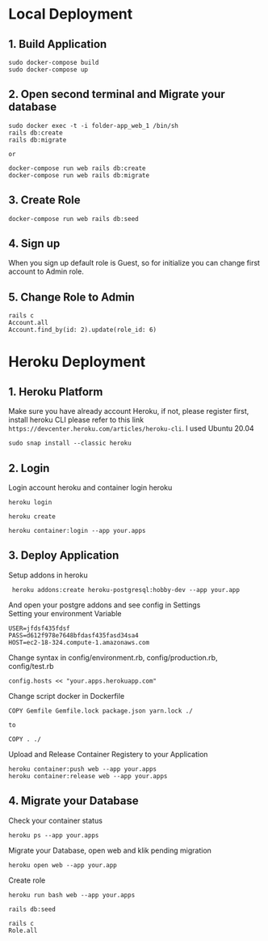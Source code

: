 # Local Deployment
## 1. Build Application
```
sudo docker-compose build
sudo docker-compose up
```

## 2. Open second terminal and Migrate your database
```
sudo docker exec -t -i folder-app_web_1 /bin/sh
rails db:create
rails db:migrate

or

docker-compose run web rails db:create
docker-compose run web rails db:migrate
```

## 3. Create Role
```
docker-compose run web rails db:seed
```
## 4. Sign up
When you sign up default role is Guest, so for initialize you can change first account to Admin role.

## 5. Change Role to Admin
```
rails c
Account.all
Account.find_by(id: 2).update(role_id: 6)
```
# Heroku Deployment

## 1. Heroku Platform
Make sure you have already account Heroku, if not, please register first, install heroku CLI please refer to this link `https://devcenter.heroku.com/articles/heroku-cli`. I used Ubuntu 20.04

```
sudo snap install --classic heroku
```

## 2. Login
Login account heroku and container login heroku
```
heroku login

heroku create

heroku container:login --app your.apps
```
## 3. Deploy Application
Setup addons in heroku
```
 heroku addons:create heroku-postgresql:hobby-dev --app your.app
```
And open your postgre addons and see config in Settings <br/>
Setting your environment Variable 
```
USER=jfdsf435fdsf
PASS=d612f978e7648bfdasf435fasd34sa4
HOST=ec2-18-324.compute-1.amazonaws.com
```
Change syntax in config/environment.rb, config/production.rb, config/test.rb
```
config.hosts << "your.apps.herokuapp.com"
```

Change script docker in Dockerfile
```
COPY Gemfile Gemfile.lock package.json yarn.lock ./

to 

COPY . ./ 
```

Upload and Release Container Registery to your Application
```
heroku container:push web --app your.apps
heroku container:release web --app your.apps
```

## 4. Migrate your Database
Check your container status
```
heroku ps --app your.apps
```

Migrate your Database, open web and klik pending migration
```
heroku open web --app your.app
```

Create role 
```
heroku run bash web --app your.apps

rails db:seed

rails c
Role.all
```